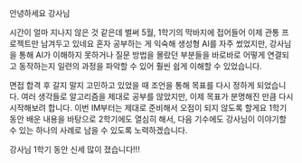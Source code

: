 안녕하세요 강사님

시간이 얼마 지나지 않은 것 같은데 벌써 5월, 1학기의 막바지에 접어들어 이제 관통 프로젝트만 남겨두고 있네요
혼자 공부하는 게 익숙해 생성형 AI를 자주 썼었지만, 강사님을 통해 AI가 이해하지 못하거나 질문 방법을 몰랐던 부분들을 
바로바로 어떻게 연결되고 동작하는지 일련의 과정을 파악할 수 있어 훨씬 쉽게 이해할 수 있었습니다.

면접 합격 후 갈지 말지 고민하고 있었을 때 조언을 통해 목표를 다시 정하게 되었습니다.
여러 생각들로 알고리즘을 제대로 공부를 않았지만, 이제 목표가 분명해진 만큼 다시 시작해보려 합니다. 
이번 IM부터는 제대로 준비해서 오점이 되지 않도록 할게요
1학기 동안 배운 내용을 바탕으로 2학기에도 열심히 해서, 
다음 기수에도 강사님이 이야기할 수 있는 하나의 사례로 남을 수 있도록 노력하겠습니다.

강사님 1학기 동안 신세 많이 졌습니다!!!
